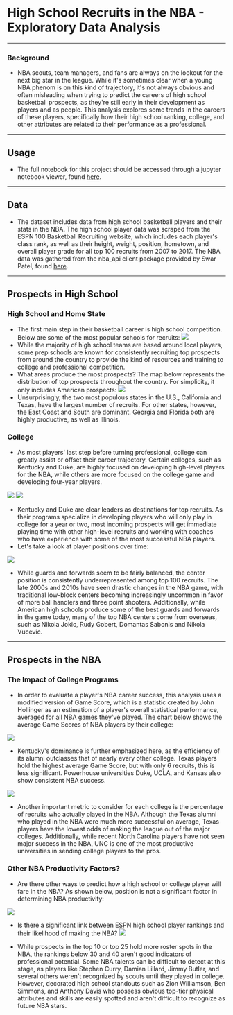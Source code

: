 # High School Recruits in the NBA - Exploratory Data Analysis
---
### Background
* NBA scouts, team managers, and fans are always on the lookout for the next big star in the league. While it's sometimes clear when a young NBA phenom is on this kind of trajectory, it's not always obvious and often misleading when trying to predict the careers of high school basketball prospects, as they're still early in their development as players and as people. This analysis explores some trends in the careers of these players, specifically how their high school ranking, college, and other attributes are related to their performance as a professional.
---
## Usage
* The full notebook for this project should be accessed through a jupyter notebook viewer, found [here](https://nbviewer.jupyter.org/github/j-s-russell/High-School-Recruits-in-NBA---EDA/blob/main/NBA_RECRUITS_PROJECT.ipynb).
---
## Data
* The dataset includes data from high school basketball players and their stats in the NBA. The high school player data was scraped from the ESPN 100 Basketball Recruiting website, which includes each player's class rank, as well as their height, weight, position, hometown, and overall player grade for all top 100 recruits from 2007 to 2017. The NBA data was gathered from the nba_api client package provided by Swar Patel, found [here](https://github.com/swar/nba_api). 
---
## Prospects in High School
### High School and Home State
* The first main step in their basketball career is high school competition. Below are some of the most popular schools for recruits:
![](/images/img1.png)
* While the majority of high school teams are based around local players, some prep schools are known for consistently recruiting top prospects from around the country to provide the kind of resources and training to college and professional competition.
* What areas produce the most prospects? The map below represents the distribution of top prospects throughout the country. For simplicity, it only includes American prospects:
![](/images/img2.png)
* Unsurprisingly, the two most populous states in the U.S., California and Texas, have the largest number of recruits. For other states, however, the East Coast and South are dominant. Georgia and Florida both are highly productive, as well as Illinois.
### College
* As most players' last step before turning professional, college can greatly assist or offset their career trajectory. Certain colleges, such as Kentucky and Duke, are highly focused on developing high-level players for the NBA, while others are more focused on the college game and developing four-year players.

![](/images/img3.png)
![](/images/img4.png)
* Kentucky and Duke are clear leaders as destinations for top recruits. As their programs specialize in developing players who will only play in college for a year or two, most incoming prospects will get immediate playing time with other high-level recruits and working with coaches who have experience with some of the most successful NBA players. 
* Let's take a look at player positions over time:

![](/images/img5.png)
* While guards and forwards seem to be fairly balanced, the center position is consistently underrepresented among top 100 recruits. The late 2000s and 2010s have seen drastic changes in the NBA game, with traditional low-block centers becoming increasingly uncommon in favor of more ball handlers and three point shooters. Additionally, while American high schools produce some of the best guards and forwards in the game today, many of the top NBA centers come from overseas, such as Nikola Jokic, Rudy Gobert, Domantas Sabonis and Nikola Vucevic.
---
## Prospects in the NBA
### The Impact of College Programs
* In order to evaluate a player's NBA career success, this analysis uses a modified version of Game Score, which is a statistic created by John Hollinger as an estimation of a player's overall statistical performance, averaged for all NBA games they've played. The chart below shows the average Game Scores of NBA players by their college:

![](/images/img6.png)
* Kentucky's dominance is further emphasized here, as the efficiency of its alumni outclasses that of nearly every other college. Texas players hold the highest average Game Score, but with only 6 recruits, this is less significant. Powerhouse universities Duke, UCLA, and Kansas also show consistent NBA success.

![](/images/img7.png)
* Another important metric to consider for each college is the percentage of recruits who actually played in the NBA. Although the Texas alumni who played in the NBA were much more successful on average, Texas players have the lowest odds of making the league out of the major colleges. Additionally, while recent North Carolina players have not seen major success in the NBA, UNC is one of the most productive universities in sending college players to the pros.
### Other NBA Productivity Factors?
* Are there other ways to predict how a high school or college player will fare in the NBA? As shown below, position is not a significant factor in determining NBA productivity:

![](/images/img8.png)

* Is there a significant link between ESPN high school player rankings and their likelihood of making the NBA?
![](/images/img9.png)

* While prospects in the top 10 or top 25 hold more roster spots in the NBA, the rankings below 30 and 40 aren't good indicators of professional potential. Some NBA talents can be difficult to detect at this stage, as players like Stephen Curry, Damian Lillard, Jimmy Butler, and several others weren't recognized by scouts until they played in college. However, decorated high school standouts such as Zion Williamson, Ben Simmons, and Anthony Davis who possess obvious top-tier physical attributes and skills are easily spotted and aren't difficult to recognize as future NBA stars.
